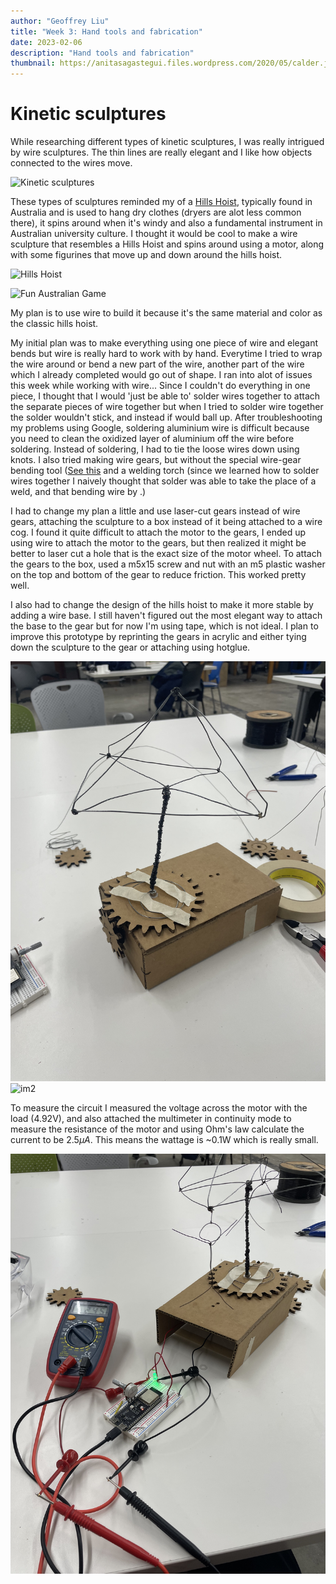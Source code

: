 ```yaml
---
author: "Geoffrey Liu"
title: "Week 3: Hand tools and fabrication"
date: 2023-02-06
description: "Hand tools and fabrication"
thumbnail: https://anitasagastegui.files.wordpress.com/2020/05/calder.jpg
---
```


# Kinetic sculptures

While researching different types of kinetic sculptures, I was really intrigued by wire sculptures. The thin lines are really elegant and I like how objects connected to the wires move.

![Kinetic sculptures](https://anitasagastegui.files.wordpress.com/2020/05/calder.jpg)

These types of sculptures reminded my of a [Hills Hoist](https://en.wikipedia.org/wiki/Hills_Hoist), typically found in Australia and is used to hang dry clothes (dryers are alot less common there), it spins around when it's windy and also a fundamental instrument in Australian university culture. I thought it would be cool to make a wire sculpture that resembles a Hills Hoist and spins around using a motor, along with some figurines that move up and down around the hills hoist.

![Hills Hoist](https://upload.wikimedia.org/wikipedia/commons/thumb/c/cd/Hills_Hoist_Balwyn_Victoria.JPG/1920px-Hills_Hoist_Balwyn_Victoria.JPG)

![Fun Australian Game](https://static.ffx.io/images/$width_1480%2C$height_833/t_crop_fill/q_62%2Cf_auto/50b18b1a9e44175f0013698d4b91700dee39cc4f)

My plan is to use wire to build it because it's the same material and color as the classic hills hoist.

My initial plan was to make everything using one piece of wire and elegant bends but wire is really hard to work with by hand. Everytime I tried to wrap the wire around or bend a new part of the wire, another part of the wire which I already completed would go out of shape. I ran into alot of issues this week while working with wire... Since I couldn't do everything in one piece, I thought that I would 'just be able to' solder wires together to attach the separate pieces of wire together but when I tried to solder wire together the solder wouldn't stick, and instead if would ball up. After troubleshooting my problems using Google, soldering aluminium wire is difficult because you need to clean the oxidized layer of aluminium off the wire before soldering.  Instead of soldering, I had to tie the loose wires down using knots. I also tried making wire gears, but without the special wire-gear bending tool ([See this](https://www.youtube.com/watch?v=f0UNz-ayzrE&themeRefresh=1) and a welding torch (since we learned how to solder wires together I naively thought that solder was able to take the place of a weld, and that bending wire by .)

I had to change my plan a little and use laser-cut gears instead of wire gears, attaching the sculpture to a box instead of it being attached to a wire cog. I found it quite difficult to attach the motor to the gears, I ended up using wire to attach the motor to the gears, but then realized it might be better to laser cut a hole that is the exact size of the motor wheel. To attach the gears to the box, used a m5x15 screw and nut with an m5 plastic washer on the top and bottom of the gear to reduce friction. This worked pretty well.

I also had to change the design of the hills hoist to make it more stable by adding a wire base. 
I still haven't figured out the most elegant way to attach the base to the gear but for now I'm using tape, which is not ideal. I plan to improve this prototype by reprinting the gears in acrylic and either tying down the sculpture to the gear or attaching using hotglue.

![im1](/images/w3_1.jpeg)
![im2](/images/IMG_6920.gif)

To measure the circuit I measured the voltage across the motor with the load (4.92V), and also attached the multimeter in continuity mode to measure the resistance of the motor and using Ohm's law calculate the current to be 2.5$\mu A$. This means the wattage is ~0.1W which is really small. 

![im3](/images/w3_2.jpeg)
